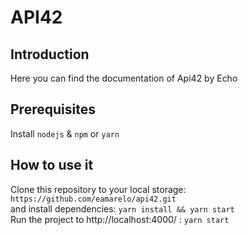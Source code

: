 # API42  

## Introduction  
Here you can find the documentation of Api42 by Echo  

## Prerequisites  

Install `nodejs` & `npm` or `yarn`
  
## How to use it
Clone this repository to your local storage:
`https://github.com/eamarelo/api42.git`
<br>
and install dependencies:
`yarn install && yarn start`
<br>
Run the project to http://localhost:4000/ :
`yarn start`

